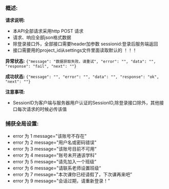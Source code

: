 ### 概述:
**请求说明:**
* 本API全部请求采用http POST 请求
* 请求、响应全部json格式数据
* 除登录接口外，全部接口需要header加参数 sessionid:登录后服务端返回
* 接口需要用的project_id从settings文件里面读取默认的 ！！！

**异常状态:**
`{"message": "数据获取失败，请重试", "error": "", "data": "", "response": "fail", "next": ""}`

**成功状态:**
`{"message": "", "error": "", "data": "", "response": "ok", "next": ""}`

**注意事项:**
* SessionID为客户端与服务器用户认证的SessionID,除登录接口除外，其他接口每次请求的时候必传该值

### 捕获全局设置:

 * error 为  1  message="该账号不存在" 
 * error 为  2  message="用户名或密码错误"
 * error 为  3  message="该账号目前不可用“ 
 * error 为  4  message="账号未开通该学科” 
 * error 为  5  message="请先加入一个班级” 
 * error 为  6  message="请联系老师设置班级“ 
 * error 为  7  message="本次课你已经请假了，下次课再来吧” 
 * error 为  9  message="会话过期，请重新登录！"
